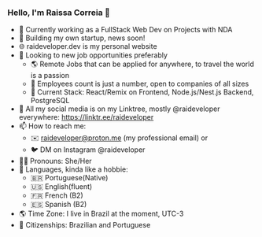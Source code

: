 ### Hello, I'm Raissa Correia 👋

- 🔭 Currently working as a FullStack Web Dev on Projects with NDA
- 🌱 Building my own startup, news soon!
- 🌐 raideveloper.dev is my personal website
- 💼 Looking to new job opportunities preferably
    - 🌎 Remote Jobs that can be applied for anywhere, to travel the world is a passion
    - 🏢 Employees count is just a number, open to companies of all sizes
    - 🤖 Current Stack: React/Remix on Frontend, Node.js/Nest.js Backend, PostgreSQL
- 💬 All my social media is on my Linktree, mostly @raideveloper everywhere: https://linktr.ee/raideveloper
- 📫 How to reach me:
    - ✉️ raideveloper@proton.me (my professional email) or
    - 🐦 DM on Instagram @raideveloper 
- 👩🏻 Pronouns: She/Her
- 🔣 Languages, kinda like a hobbie: 
    - 🇧🇷 Portuguese(Native)
    - 🇺🇸 English(fluent)
    - 🇫🇷 French (B2)
    - 🇪🇸 Spanish (B2)
- 🌎 Time Zone: I live in Brazil at the moment, UTC-3
- 🛂 Citizenships: Brazilian and Portuguese

<div>
<!--   <a href="https://github.com/raissaccorreia">
    <img align="center" height="220em" src="https://github-readme-stats.vercel.app/api?username=raissaccorreia&show_icons=true&theme=chartreuse-dark&include_all_commits=true&count_private=true"/>
  </a>
  <a href="https://github.com/anuraghazra/convoychat">
    <img align="center" height="220em" src="https://github-readme-stats.vercel.app/api/top-langs/?username=raissaccorreia&layout=compact&langs_count=10&theme=chartreuse-dark"/>
  </a> -->
  <!--
  <a href="https://github.com/anuraghazra/convoychat">
    <img align="center" height="350em" src="https://github-readme-stats.vercel.app/api/wakatime?username=@raissaccorreia&layout=compact&theme=chartreuse-dark&v=2"/>
  </a> 
https://emojipedia.org/
https://dev.to/envoy_/150-badges-for-github-pnk
    -->
  <!--
<div style="display: inline_block"><br>
  <img align="center" alt="Rafa-Js" height="30" width="40" src="https://raw.githubusercontent.com/devicons/devicon/master/icons/javascript/javascript-plain.svg">
</div>
<div>
  <a href="https://www.youtube.com/channel/UC_-uuuZbY0AAt9CViNzvc-Q" target="_blank"><img src="https://img.shields.io/badge/YouTube-FF0000?style=for-the-badge&logo=youtube&logoColor=white" target="_blank"></a>
</div>
-->
